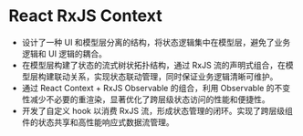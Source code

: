 # React RxJS Context

- 设计了一种 UI 和模型层分离的结构，将状态逻辑集中在模型层，避免了业务逻辑和 UI 逻辑的耦合。
- 在模型层构建了状态的流式树状拓扑结构，通过 RxJS 流的声明式组合，在模型层构建联动关系，实现状态联动管理，同时保证业务逻辑清晰可维护。
- 通过 React Context + RxJS Observable 的组合，利用 Observable 的不变性减少不必要的重渲染，显著优化了跨层级状态访问的性能和便捷性。
- 开发了自定义 hook 以消费 RxJS 流，形成状态管理的闭环。实现了跨层级组件的状态共享和高性能响应式数据流管理。
